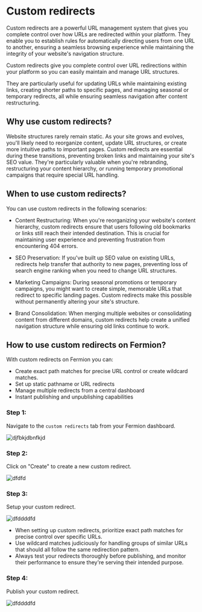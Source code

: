 # Custom redirects

Custom redirects are a powerful URL management system that gives you complete control over how URLs are redirected within your platform. They enable you to establish rules for automatically directing users from one URL to another, ensuring a seamless browsing experience while maintaining the integrity of your website's navigation structure.

Custom redirects give you complete control over URL redirections within your platform so you can easily maintain and manage URL structures.

They are particularly useful for updating URLs while maintaining existing links, creating shorter paths to specific pages, and managing seasonal or temporary redirects, all while ensuring seamless navigation after content restructuring.

## Why use custom redirects?

Website structures rarely remain static. As your site grows and evolves, you'll likely need to reorganize content, update URL structures, or create more intuitive paths to important pages. Custom redirects are essential during these transitions, preventing broken links and maintaining your site's SEO value. They're particularly valuable when you're rebranding, restructuring your content hierarchy, or running temporary promotional campaigns that require special URL handling.

## When to use custom redirects?

You can use custom redirects in the following scenarios:

-   Content Restructuring:
    When you're reorganizing your website's content hierarchy, custom redirects ensure that users following old bookmarks or links still reach their intended destination. This is crucial for maintaining user experience and preventing frustration from encountering 404 errors.

-   SEO Preservation:
    If you've built up SEO value on existing URLs, redirects help transfer that authority to new pages, preventing loss of search engine ranking when you need to change URL structures.

-   Marketing Campaigns:
    During seasonal promotions or temporary campaigns, you might want to create simple, memorable URLs that redirect to specific landing pages. Custom redirects make this possible without permanently altering your site's structure.

-   Brand Consolidation:
    When merging multiple websites or consolidating content from different domains, custom redirects help create a unified navigation structure while ensuring old links continue to work.

## How to use custom redirects on Fermion?

With custom redirects on Fermion you can:

-   Create exact path matches for precise URL control or create wildcard matches.
-   Set up static pathname or URL redirects
-   Manage multiple redirects from a central dashboard
-   Instant publishing and unpublishing capabilities

### Step 1:

Navigate to the `custom redirects` tab from your Fermion dashboard.

![djfbkjdbnfkjd](https://codedamn-website-assets.s3.us-east-1.amazonaws.com/uploads/24-11-2024/50%402x.xueuds.png)

### Step 2:

Click on "Create" to create a new custom redirect.

![dfdfd](https://codedamn-website-assets.s3.us-east-1.amazonaws.com/uploads/24-11-2024/57%402x.yxaxxj.png)

### Step 3:

Setup your custom redirect.

![dfddddfd](https://codedamn-website-assets.s3.us-east-1.amazonaws.com/uploads/24-11-2024/44%402x.ikixyz.png)

-   When setting up custom redirects, prioritize exact path matches for precise control over specific URLs.
-   Use wildcard matches judiciously for handling groups of similar URLs that should all follow the same redirection pattern.
-   Always test your redirects thoroughly before publishing, and monitor their performance to ensure they're serving their intended purpose.

### Step 4:

Publish your custom redirect.

![dfddddfd](https://codedamn-website-assets.s3.us-east-1.amazonaws.com/uploads/24-11-2024/55%402x.mxqzni.png)
